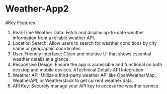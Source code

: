 # Weather-App2
#Key Features
1. Real-Time Weather Data: Fetch and display up-to-date weather information from a reliable weather API.
2. Location Search: Allow users to search for weather conditions by city name or geographic coordinates.
3. User-Friendly Interface: Clean and intuitive UI that shows essential weather details at a glance.
4. Responsive Design: Ensure the app is accessible and functional on both desktop and mobile devices.
#Technical Details
API Integration:
1. Weather API: Utilize a third-party weather API like OpenWeatherMap, WeatherAPI, or Weatherstack to get current weather data.
2. API Key: Securely manage your API key to access the weather service.
